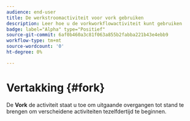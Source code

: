 ```yaml
---
audience: end-user
title: De werkstroomactiviteit voor vork gebruiken
description: Leer hoe u de vorkworkflowactiviteit kunt gebruiken
badge: label="Alpha" type="Positief"
source-git-commit: 6af0b460a3c81f063a855b2fabba221b43e4ebb9
workflow-type: tm+mt
source-wordcount: '0'
ht-degree: 0%

---
```



# Vertakking {#fork}

De **Vork** de activiteit staat u toe om uitgaande overgangen tot stand te brengen om verscheidene activiteiten tezelfdertijd te beginnen.
